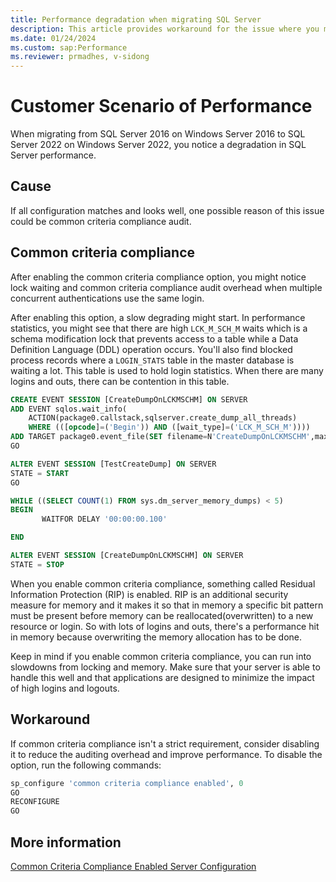 ```yaml
---
title: Performance degradation when migrating SQL Server
description: This article provides workaround for the issue where you migrate from SQL Server 2016 on Windows Server 2016 to SQL Server 2022 on Windows Server 2022 with common criteria compliance enabled.
ms.date: 01/24/2024
ms.custom: sap:Performance
ms.reviewer: prmadhes, v-sidong
---
```

# Customer Scenario of Performance

When migrating from SQL Server 2016 on Windows Server 2016 to SQL Server 2022 on Windows Server 2022, you notice a degradation in SQL Server performance.

## Cause

If all configuration matches and looks well, one possible reason of this issue could be common criteria compliance audit.

## Common criteria compliance

After enabling the common criteria compliance option, you might notice lock waiting and common criteria compliance audit overhead when multiple concurrent authentications use the same login.

After enabling this option, a slow degrading might start. In performance statistics, you might see that there are high `LCK_M_SCH_M` waits which is a schema modification lock that prevents access to a table while a Data Definition Language (DDL) operation occurs. You'll also find blocked process records where a `LOGIN_STATS` table in the master database is waiting a lot. This table is used to hold login statistics. When there are many logins and outs, there can be contention in this table.

```sql
CREATE EVENT SESSION [CreateDumpOnLCKMSCHM] ON SERVER
ADD EVENT sqlos.wait_info(
    ACTION(package0.callstack,sqlserver.create_dump_all_threads)
    WHERE (([opcode]=('Begin')) AND ([wait_type]=('LCK_M_SCH_M'))))
ADD TARGET package0.event_file(SET filename=N'CreateDumpOnLCKMSCHM',max_file_size=(128))
GO

ALTER EVENT SESSION [TestCreateDump] ON SERVER
STATE = START
GO

WHILE ((SELECT COUNT(1) FROM sys.dm_server_memory_dumps) < 5)
BEGIN
       WAITFOR DELAY '00:00:00.100'

END

ALTER EVENT SESSION [CreateDumpOnLCKMSCHM] ON SERVER
STATE = STOP
```

When you enable common criteria compliance, something called Residual Information Protection (RIP) is enabled. RIP is an additional security measure for memory and it makes it so that in memory a specific bit pattern must be present before memory can be reallocated(overwritten) to a new resource or login. So with lots of logins and outs, there's a performance hit in memory because overwriting the memory allocation has to be done.

Keep in mind if you enable common criteria compliance, you can run into slowdowns from locking and memory. Make sure that your server is able to handle this well and that applications are designed to minimize the impact of high logins and logouts.

## Workaround

If common criteria compliance isn't a strict requirement, consider disabling it to reduce the auditing overhead and improve performance. To disable the option, run the following commands:

```sql
sp_configure 'common criteria compliance enabled', 0
GO
RECONFIGURE
GO
```

## More information

[Common Criteria Compliance Enabled Server Configuration](/sql/database-engine/configure-windows/common-criteria-compliance-enabled-server-configuration-option)